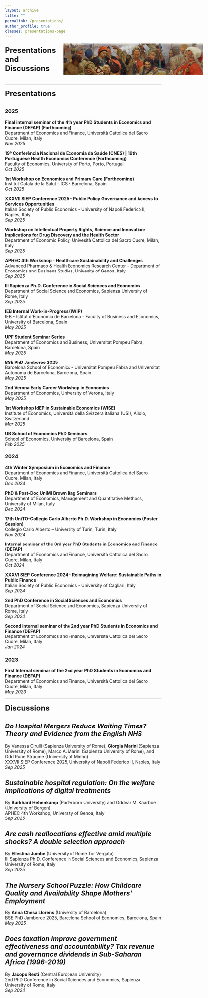 ```yaml
---
layout: archive
title: ""
permalink: /presentations/
author_profile: true
classes: presentations-page
---
```

<div style="display: flex; align-items: center; gap: 24px; margin-bottom: 2rem;">
  <h1 style="margin: 0; font-size: 1.5rem;">Presentations and Discussions</h1>
  <img src="/images/repin.jpg" alt="Teaching banner" style="height: 100px; width: 450px; object-fit: cover;">
</div>

---
<div style="display: flex; align-items: center; gap: 21px; margin-bottom: 2rem;">
  <h1 style="margin: 0; font-size: 1.5rem;">Presentations</h1>
</div>

### 2025
**Final internal seminar of the 4th year PhD Students in Economics and Finance (DEFAP) (Forthcoming)** <br>
Department of Economics and Finance, Università Cattolica del Sacro Cuore, Milan, Italy <br>
*Nov 2025*

**19ª Conferência Nacional de Economia da Saúde (CNES) | 19th Portuguese Health Economics Conference (Forthcoming)** <br>
Faculty of Economics, University of Porto, Porto, Portugal <br>
*Oct 2025*

**1st Workshop on Economics and Primary Care (Forthcoming)** <br>
Institut Català de la Salut - ICS - Barcelona, Spain <br>
*Oct 2025*

**XXXVII SIEP Conference 2025 - Public Policy Governance and Access to Services Opportunities** <br>
Italian Society of Public Economics - University of Napoli Federico II, Naples, Italy <br>
*Sep 2025*

**Workshop on Intellectual Property Rights, Science and Innovation: Implications for Drug Discovery and the Health Sector** <br>
Department of Economic Policy, Univesità Cattolica del Sacro Cuore, Milan, Italy <br>
*Sep 2025*

**APHEC 4th Workshop - Healthcare Sustainability and Challenges** <br>
Advanced Pharmaco & Health Economics Research Center - Department of Economics and Business Studies, Univesity of Genoa, Italy <br>
*Sep 2025*

**III Sapienza Ph.D. Conference in Social Sciences and Economics** <br>
Department of Social Science and Economics, Sapienza University of Rome, Italy <br>
*Sep 2025*

**IEB Internal Work-in-Progress (IWIP)** <br>
IEB - Istitut d'Economia de Barcelona - Faculty of Business and Economics, University of Barcelona, Spain <br>
*May 2025*

**UPF Student Seminar Series** <br>
Department of Economics and Business, Universitat Pompeu Fabra, Barcelona, Spain <br>
*May 2025*

**BSE PhD Jamboree 2025** <br>
Barcelona School of Economics - Universitat Pompeu Fabra and Universitat Autonoma de Barcelona, Barcelona, Spain <br>
*May 2025*

**2nd Verona Early Career Workshop in Economics** <br>
Department of Economics, University of Verona, Italy  <br>
*May 2025*

**1st Workshop IdEP in Sustainable Economics (WISE)** <br>
Institute of Economics, Università della Svizzera italiana (USI), Airolo, Switzerland <br>
*Mar 2025*

**UB School of Economics PhD Seminars** <br>
School of Economics, University of Barcelona, Spain  <br>
*Feb 2025*


### 2024

**4th Winter Symposium in Economics and Finance** <br>
Department of Economics and Finance, Università Cattolica del Sacro Cuore, Milan, Italy <br>
*Dec 2024*

**PhD & Post-Doc UniMi Brown Bag Seminars** <br>
Department of Economics, Management and Quantitative Methods, University of Milan, Italy <br>
*Dec 2024*

**17th UniTO-Collegio Carlo Alberto Ph.D. Workshop in Economics (Poster Session)** <br>
Collegio Carlo Alberto – University of Turin, Turin, Italy <br>
*Nov 2024*

**Internal seminar of the 3rd year PhD Students in Economics and Finance (DEFAP)** <br>
Department of Economics and Finance, Università Cattolica del Sacro Cuore, Milan, Italy <br>
*Oct 2024*

**XXXVI SIEP Conference 2024 - Reimagining Welfare: Sustainable Paths in Public Finance** <br>
Italian Society of Public Economics - University of Cagliari, Italy <br>
*Sep 2024*

**2nd PhD Conference in Social Sciences and Economics** <br>
Department of Social Science and Economics, Sapienza University of Rome, Italy <br>
*Sep 2024*

**Second Internal seminar of the 2nd year PhD Students in Economics and Finance (DEFAP)** <br>
Department of Economics and Finance, Università Cattolica del Sacro Cuore, Milan, Italy <br>
*Jan 2024*


### 2023

**First Internal seminar of the 2nd year PhD Students in Economics and Finance (DEFAP)** <br>
Department of Economics and Finance, Università Cattolica del Sacro Cuore, Milan, Italy <br>
*May 2023*

---
<div style="display: flex; align-items: center; gap: 21px; margin-bottom: 2rem;">
  <h1 style="margin: 0; font-size: 1.5rem;">Discussions</h1>
</div>

*Do Hospital Mergers Reduce Waiting Times? Theory and Evidence from the English NHS* <br>
--
By Vanessa Cirulli (Sapienza University of Rome), **Giorgia Marini** (Sapienza University of Rome), Marco A. Marini (Sapienza University of Rome), and Odd Rune Straume (University of Minho) <br>
XXXVII SIEP Conference 2025, University of Napoli Federico II, Naples, Italy <br>
*Sep 2025*

*Sustainable hospital regulation: On the welfare implications of digital treatments* <br>
--
By **Burkhard Hehenkamp** (Paderborn University) and Oddvar M. Kaarboe (University of Bergen) <br>
APHEC 4th Workshop, University of Genoa, Italy <br>
*Sep 2025*

*Are cash reallocations effective amid multiple shocks? A double selection approach* <br>
--
By **Ellestina Jumbe** (University of Rome Tor Vergata) <br>
III Sapienza Ph.D. Conference in Social Sciences and Economics, Sapienza University of Rome, Italy <br>
*Sep 2025*

*The Nursery School Puzzle: How Childcare Quality and Availability Shape Mothers' Employment* <br>
--
By **Anna Chesa Llorens** (University of Barcelona) <br>
BSE PhD Jamboree 2025, Barcelona School of Economics, Barcelona, Spain <br>
*May 2025*

*Does taxation improve government effectiveness and accountability? Tax revenue and governance dividends in Sub-Saharan Africa (1996-2019)* <br>
--
By **Jacopo Resti** (Central European University) <br>
2nd PhD Conference in Social Sciences and Economics, Sapienza University of Rome, Italy <br>
*Sep 2024*

